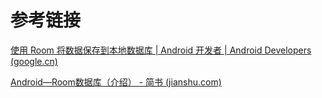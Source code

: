 # 参考链接

[使用 Room 将数据保存到本地数据库  | Android 开发者  | Android Developers (google.cn)](https://developer.android.google.cn/training/data-storage/room?hl=zh-cn)

[Android—Room数据库（介绍） - 简书 (jianshu.com)](https://www.jianshu.com/p/cfde3535233d)